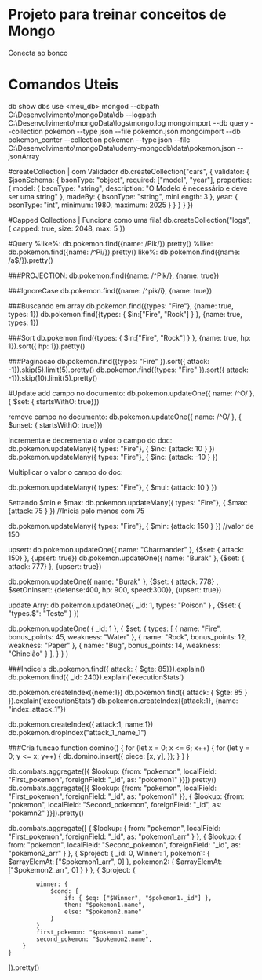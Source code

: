 # Projeto para treinar conceitos de Mongo
Conecta ao bonco

# Comandos Uteis
db
show dbs
use <meu_db>
mongod --dbpath C:\Desenvolvimento\mongoData\db --logpath C:\Desenvolvimento\mongoData\logs\mongo.log
mongoimport --db query --collection pokemon --type json --file pokemon.json
mongoimport --db pokemon_center --collection pokemon --type json --file C:\Desenvolvimento\mongoData\udemy-mongodb\data\pokemon.json --jsonArray

#createCollection | com Validador
db.createCollection("cars", {
validator: {
$jsonSchema: {
bsonType: "object",
required: ["model", "year"],
properties: {
model: {
bsonType: "string",
description: "O Modelo é necessário e deve ser uma string"
},
madeBy: {
bsonType: "string",
minLength: 3
},
year: {
bsonType: "int",
minimum: 1980,
maximum: 2025
}
}
}
}
})

#Capped Collections | Funciona como uma fila!
db.createCollection("logs", {
capped: true,
size: 2048,
max: 5
})

#Query
%like%: db.pokemon.find({name: /Pik/}).pretty()
%like: db.pokemon.find({name: /^Pi/}).pretty()
like%: db.pokemon.find({name: /a$/}).pretty()

###PROJECTION:
db.pokemon.find({name: /^Pik/}, {name: true})

###IgnoreCase
db.pokemon.find({name: /^pik/i}, {name: true})

###Buscando em array
db.pokemon.find({types: "Fire"}, {name: true, types: 1})
db.pokemon.find({types: { $in:["Fire", "Rock"] } }, {name: true, types: 1})

###Sort
db.pokemon.find({types: { $in:["Fire", "Rock"] } }, {name: true, hp: 1}).sort({ hp: 1}).pretty()

###Paginacao
db.pokemon.find({types: "Fire"  }).sort({ attack: -1}).skip(5).limit(5).pretty()
db.pokemon.find({types: "Fire"  }).sort({ attack: -1}).skip(10).limit(5).pretty()

#Update
add campo no documento:
db.pokemon.updateOne({ name: /^O/ }, { $set: { startsWithO: true}})

remove campo no documento:
db.pokemon.updateOne({ name: /^O/ }, { $unset: { startsWithO: true}})

Incrementa e decrementa o valor o campo do doc:
db.pokemon.updateMany({ types: "Fire"}, { $inc: {attack: 10 }  })
db.pokemon.updateMany({ types: "Fire"}, { $inc: {attack: -10 }  })

Multiplicar o valor o campo do doc:

db.pokemon.updateMany({ types: "Fire"}, { $mul: {attack: 10 }  })

Settando $min e $max:
db.pokemon.updateMany({ types: "Fire"}, { $max: {attack: 75 }  }) //Inicia pelo menos com 75

db.pokemon.updateMany({ types: "Fire"}, { $min: {attack: 150 }  }) //valor de 150 


upsert:
db.pokemon.updateOne({ name: "Charmander" }, {$set: { attack: 150} }, {upsert: true})
db.pokemon.updateOne({ name: "Burak" }, {$set: { attack: 777} }, {upsert: true})

db.pokemon.updateOne({ name: "Burak" }, {$set: { attack: 778} , $setOnInsert: {defense:400, hp: 900, speed:300}}, {upsert: true})

update Arry:
db.pokemon.updateOne({ _id: 1, types: "Poison" } , {$set: { "types.$": "Teste" } })

db.pokemon.updateOne(
{ _id: 1 },
{
$set: {
types: [
{ name: "Fire", bonus_points: 45, weakness: "Water" },
{ name: "Rock", bonus_points: 12, weakness: "Paper" },
{ name: "Bug", bonus_points: 14, weakness: "Chinelão" }
],
}
}
)

###Indice's
db.pokemon.find({ attack: { $gte: 85}}).explain()
db.pokemon.find({ _id: 240}).explain('executionStats')

db.pokemon.createIndex({neme:1})
db.pokemon.find({ attack: { $gte: 85 } }).explain('executionStats')
db.pokemon.createIndex({attack:1}, {name: "index_attack_1"})

db.pokemon.createIndex({ attack:1, name:1})
db.pokemon.dropIndex("attack_1_name_1")

###Cria funcao
function domino() {
for (let x = 0; x <= 6; x++) {
for (let y = 0; y <= x; y++) {
db.domino.insert({
piece: [x, y],
});
}
}
}

db.combats.aggregate([{ $lookup: {from: "pokemon", localField: "First_pokemon", foreignField: "_id", as: "pokemon1" }}]).pretty()
db.combats.aggregate([{ $lookup: {from: "pokemon", localField: "First_pokemon", foreignField: "_id", as: "pokemon1" }}, { $lookup: {from: "pokemon", localField: "Second_pokemon", foreignField: "_id", as: "pokemn2" }}]).pretty()

db.combats.aggregate([
{
$lookup: {
from: "pokemon",
localField: "First_pokemon",
foreignField: "_id",
as: "pokemon1_arr"
}
},
{
$lookup: {
from: "pokemon",
localField: "Second_pokemon",
foreignField: "_id",
as: "pokemon2_arr"
}
},
{
$project: {
_id: 0,
Winner: 1,
pokemon1: {
$arrayElemAt: ["$pokemon1_arr", 0]
},
pokemon2: {
$arrayElemAt: ["$pokemon2_arr", 0]
}
}
},
{
$project: {

            winner: {
                $cond: {
                    if: { $eq: ["$Winner", "$pokemon1._id"] },
                    then: "$pokemon1.name",
                    else: "$pokemon2.name"
                }
            }
			first_pokemon: "$pokemon1.name",
            second_pokemon: "$pokemon2.name",
        }
    }
]).pretty()